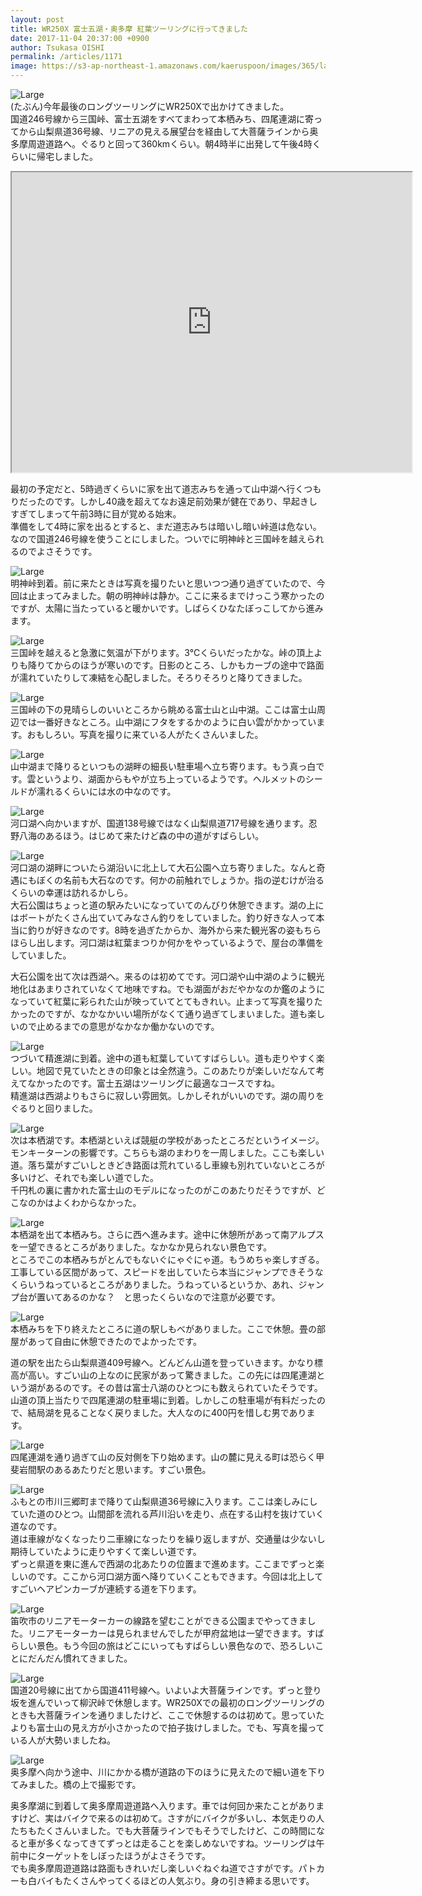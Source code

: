 ```yaml
---
layout: post
title: WR250X 富士五湖・奥多摩 紅葉ツーリングに行ってきました
date: 2017-11-04 20:37:00 +0900
author: Tsukasa OISHI
permalink: /articles/1171
image: https://s3-ap-northeast-1.amazonaws.com/kaeruspoon/images/365/large.JPG?1509774206
---
```



![Large](https://s3-ap-northeast-1.amazonaws.com/kaeruspoon/images/365/large.JPG?1509774206)  
(たぶん)今年最後のロングツーリングにWR250Xで出かけてきました。  
国道246号線から三国峠、富士五湖をすべてまわって本栖みち、四尾連湖に寄ってから山梨県道36号線、リニアの見える展望台を経由して大菩薩ラインから奥多摩周遊道路へ。ぐるりと回って360kmくらい。朝4時半に出発して午後4時くらいに帰宅しました。  

<iframe src="https://www.google.com/maps/d/embed?mid=15fRcj44HXVG3uupwOt5ZhZXmUZw" width="640" height="480"></iframe>  

最初の予定だと、5時過ぎくらいに家を出て道志みちを通って山中湖へ行くつもりだったのです。しかし40歳を超えてなお遠足前効果が健在であり、早起きしすぎてしまって午前3時に目が覚める始末。  
準備をして4時に家を出るとすると、まだ道志みちは暗いし暗い峠道は危ない。なので国道246号線を使うことにしました。ついでに明神峠と三国峠を越えられるのでよさそうです。  

![Large](https://s3-ap-northeast-1.amazonaws.com/kaeruspoon/images/355/large.JPG?1509692667)  
明神峠到着。前に来たときは写真を撮りたいと思いつつ通り過ぎていたので、今回は止まってみました。朝の明神峠は静か。ここに来るまでけっこう寒かったのですが、太陽に当たっていると暖かいです。しばらくひなたぼっこしてから進みます。  

![Large](https://s3-ap-northeast-1.amazonaws.com/kaeruspoon/images/357/large.JPG?1509692790)  
三国峠を越えると急激に気温が下がります。3℃くらいだったかな。峠の頂上よりも降りてからのほうが寒いのです。日影のところ、しかもカーブの途中で路面が濡れていたりして凍結を心配しました。そろりそろりと降りてきました。  

![Large](https://s3-ap-northeast-1.amazonaws.com/kaeruspoon/images/356/large.JPG?1509692744)  
三国峠の下の見晴らしのいいところから眺める富士山と山中湖。ここは富士山周辺では一番好きなところ。山中湖にフタをするかのように白い雲がかかっています。おもしろい。写真を撮りに来ている人がたくさんいました。  

![Large](https://s3-ap-northeast-1.amazonaws.com/kaeruspoon/images/358/large.JPG?1509692854)  
山中湖まで降りるといつもの湖畔の細長い駐車場へ立ち寄ります。もう真っ白です。雲というより、湖面からもやが立ち上っているようです。ヘルメットのシールドが濡れるくらいには水の中なのです。  

![Large](https://s3-ap-northeast-1.amazonaws.com/kaeruspoon/images/359/large.JPG?1509692945)  
河口湖へ向かいますが、国道138号線ではなく山梨県道717号線を通ります。忍野八海のあるほう。はじめて来たけど森の中の道がすばらしい。  

![Large](https://s3-ap-northeast-1.amazonaws.com/kaeruspoon/images/360/large.JPG?1509693047)  
河口湖の湖畔についたら湖沿いに北上して大石公園へ立ち寄りました。なんと奇遇にもぼくの名前も大石なのです。何かの前触れでしょうか。指の逆むけが治るくらいの幸運は訪れるかしら。  
大石公園はちょっと道の駅みたいになっていてのんびり休憩できます。湖の上にはボートがたくさん出ていてみなさん釣りをしていました。釣り好きな人って本当に釣りが好きなのです。8時を過ぎたからか、海外から来た観光客の姿もちらほらし出します。河口湖は紅葉まつりか何かをやっているようで、屋台の準備をしていました。  

大石公園を出て次は西湖へ。来るのは初めてです。河口湖や山中湖のように観光地化はあまりされていなくて地味ですね。でも湖面がおだやかなのか鑑のようになっていて紅葉に彩られた山が映っていてとてもきれい。止まって写真を撮りたかったのですが、なかなかいい場所がなくて通り過ぎてしまいました。道も楽しいので止めるまでの意思がなかなか働かないのです。  

![Large](https://s3-ap-northeast-1.amazonaws.com/kaeruspoon/images/361/large.JPG?1509718589)  
つづいて精進湖に到着。途中の道も紅葉していてすばらしい。道も走りやすく楽しい。地図で見ていたときの印象とは全然違う。このあたりが楽しいだなんて考えてなかったのです。富士五湖はツーリングに最適なコースですね。  
精進湖は西湖よりもさらに寂しい雰囲気。しかしそれがいいのです。湖の周りをぐるりと回りました。  

![Large](https://s3-ap-northeast-1.amazonaws.com/kaeruspoon/images/362/large.JPG?1509718708)  
次は本栖湖です。本栖湖といえば競艇の学校があったところだというイメージ。モンキーターンの影響です。こちらも湖のまわりを一周しました。ここも楽しい道。落ち葉がすごいしときどき路面は荒れているし車線も別れていないところが多いけど、それでも楽しい道でした。  
千円札の裏に書かれた富士山のモデルになったのがこのあたりだそうですが、どこなのかはよくわからなかった。  

![Large](https://s3-ap-northeast-1.amazonaws.com/kaeruspoon/images/363/large.JPG?1509718772)  
本栖湖を出て本栖みち。さらに西へ進みます。途中に休憩所があって南アルプスを一望できるところがありました。なかなか見られない景色です。  
ところでこの本栖みちがとんでもないぐにゃぐにゃ道。もうめちゃ楽しすぎる。工事している区間があって、スピードを出していたら本当にジャンプできそうなくらいうねっているところがありました。うねっているというか、あれ、ジャンプ台が置いてあるのかな？　と思ったくらいなので注意が必要です。  

![Large](https://s3-ap-northeast-1.amazonaws.com/kaeruspoon/images/364/large.JPG?1509718852)  
本栖みちを下り終えたところに道の駅しもべがありました。ここで休憩。畳の部屋があって自由に休憩できたのでよかったです。  

道の駅を出たら山梨県道409号線へ。どんどん山道を登っていきます。かなり標高が高い。すごい山の上なのに民家があって驚きました。この先には四尾連湖という湖があるのです。その昔は富士八湖のひとつにも数えられていたそうです。  
山道の頂上当たりで四尾連湖の駐車場に到着。しかしこの駐車場が有料だったので、結局湖を見ることなく戻りました。大人なのに400円を惜しむ男であります。  

![Large](https://s3-ap-northeast-1.amazonaws.com/kaeruspoon/images/366/large.JPG?1509776101)  
四尾連湖を通り過ぎて山の反対側を下り始めます。山の麓に見える町は恐らく甲斐岩間駅のあるあたりだと思います。すごい景色。  

![Large](https://s3-ap-northeast-1.amazonaws.com/kaeruspoon/images/367/large.JPG?1509776640)  
ふもとの市川三郷町まで降りて山梨県道36号線に入ります。ここは楽しみにしていた道のひとつ。山間部を流れる芦川沿いを走り、点在する山村を抜けていく道なのです。  
道は車線がなくなったり二車線になったりを繰り返しますが、交通量は少ないし期待していたように走りやすくて楽しい道です。  
ずっと県道を東に進んで西湖の北あたりの位置まで進めます。ここまでずっと楽しいのです。ここから河口湖方面へ降りていくこともできます。今回は北上してすごいヘアピンカーブが連続する道を下ります。  

![Large](https://s3-ap-northeast-1.amazonaws.com/kaeruspoon/images/368/large.JPG?1509776908)  
笛吹市のリニアモーターカーの線路を望むことができる公園までやってきました。リニアモーターカーは見られませんでしたが甲府盆地は一望できます。すばらしい景色。もう今回の旅はどこにいってもすばらしい景色なので、恐ろしいことにだんだん慣れてきました。  

![Large](https://s3-ap-northeast-1.amazonaws.com/kaeruspoon/images/369/large.JPG?1509794154)  
国道20号線に出てから国道411号線へ。いよいよ大菩薩ラインです。ずっと登り坂を進んでいって柳沢峠で休憩します。WR250Xでの最初のロングツーリングのときも大菩薩ラインを通りましたけど、ここで休憩するのは初めて。思っていたよりも富士山の見え方が小さかったので拍子抜けしました。でも、写真を撮っている人が大勢いましたね。  

![Large](https://s3-ap-northeast-1.amazonaws.com/kaeruspoon/images/370/large.JPG?1509794444)  
奥多摩へ向かう途中、川にかかる橋が道路の下のほうに見えたので細い道を下りてみました。橋の上で撮影です。  

奥多摩湖に到着して奥多摩周遊道路へ入ります。車では何回か来たことがありますけど、実はバイクで来るのは初めて。さすがにバイクが多いし、本気走りの人たちもたくさんいました。でも大菩薩ラインでもそうでしたけど、この時間になると車が多くなってきてずっとは走ることを楽しめないですね。ツーリングは午前中にターゲットをしぼったほうがよさそうです。  
でも奥多摩周遊道路は路面もきれいだし楽しいぐねぐね道でさすがです。パトカーも白バイもたくさんやってくるほどの人気ぶり。身の引き締まる思いです。  
